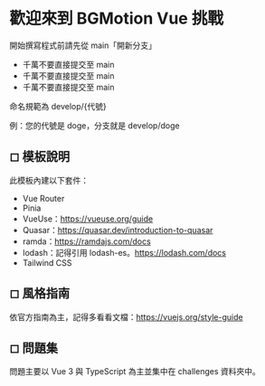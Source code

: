 # 歡迎來到 BGMotion Vue 挑戰

開始撰寫程式前請先從 main「開新分支」
- 千萬不要直接提交至 main
- 千萬不要直接提交至 main
- 千萬不要直接提交至 main

命名規範為 develop/{代號}

例：您的代號是 doge，分支就是 develop/doge

## ◻ 模板說明
此模板內建以下套件：
- Vue Router
- Pinia
- VueUse：https://vueuse.org/guide
- Quasar：https://quasar.dev/introduction-to-quasar
- ramda：https://ramdajs.com/docs
- lodash：記得引用 lodash-es。https://lodash.com/docs
- Tailwind CSS

## ◻ 風格指南
依官方指南為主，記得多看看文檔：https://vuejs.org/style-guide


## ◻ 問題集
問題主要以 Vue 3 與 TypeScript 為主並集中在 challenges 資料夾中。
